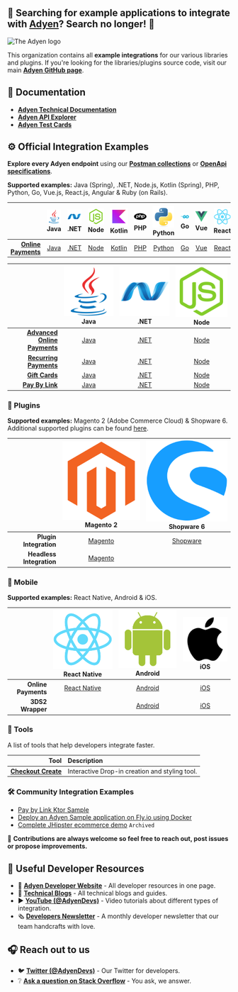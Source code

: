 ## 👋 Searching for example applications to integrate with [Adyen](https://www.adyen.com/)? Search no longer! 👋

<!-- ![The Adyen Logo](https://github.com/adyen-examples/.github/raw/main/images/logo.png) -->

<img src="https://github.com/adyen-examples/.github/raw/main/images/logo.png" height="100" alt="The Adyen logo">

This organization contains all **example integrations** for our various libraries and plugins. If you're looking for the libraries/plugins source code, visit our main [**Adyen GitHub page**](https://github.com/adyen).

## 📜 Documentation
* [**Adyen Technical Documentation**](https://docs.adyen.com/)
* [**Adyen API Explorer**](https://docs.adyen.com/api-explorer/)
* [**Adyen Test Cards**](https://docs.adyen.com/development-resources/test-cards/test-card-numbers/)

## ⚙️ Official Integration Examples
**Explore every Adyen endpoint** using our [**Postman collections**](https://www.postman.com/adyendev/workspace/adyen-apis/overview) or [**OpenApi specifications**](https://github.com/Adyen/adyen-openapi).

**Supported examples:** Java (Spring), .NET, Node.js, Kotlin (Spring), PHP, Python, Go, Vue.js, React.js, Angular & Ruby (on Rails).


|                                                                                       | [![Java (Spring)](https://raw.githubusercontent.com/devicons/devicon/1119b9f84c0290e0f0b38982099a2bd027a48bf1/icons/java/java-original.svg)](https://github.com/adyen-examples/adyen-java-spring-online-payments) Java | [![.NET](https://raw.githubusercontent.com/devicons/devicon/1119b9f84c0290e0f0b38982099a2bd027a48bf1/icons/dot-net/dot-net-original.svg)](https://github.com/adyen-examples/adyen-dotnet-online-payments) .NET | [![Node.js](https://raw.githubusercontent.com/devicons/devicon/1119b9f84c0290e0f0b38982099a2bd027a48bf1/icons/nodejs/nodejs-original.svg)](https://github.com/adyen-examples/adyen-node-online-payments) Node | [![Kotlin Spring](https://raw.githubusercontent.com/devicons/devicon/1119b9f84c0290e0f0b38982099a2bd027a48bf1/icons/kotlin/kotlin-original.svg)](https://github.com/adyen-examples/adyen-kotlin-spring-online-payments) Kotlin | [![PHP (Laravel)](https://raw.githubusercontent.com/devicons/devicon/1119b9f84c0290e0f0b38982099a2bd027a48bf1/icons/php/php-plain.svg)](https://github.com/adyen-examples/adyen-php-online-payments) PHP | [![Python](https://raw.githubusercontent.com/devicons/devicon/1119b9f84c0290e0f0b38982099a2bd027a48bf1/icons/python/python-original.svg)](https://github.com/adyen-examples/adyen-python-online-payments) Python | [![Go](https://raw.githubusercontent.com/devicons/devicon/1119b9f84c0290e0f0b38982099a2bd027a48bf1/icons/go/go-original-wordmark.svg)](https://github.com/adyen-examples/adyen-golang-online-payments) Go | [![Vue.js](https://raw.githubusercontent.com/devicons/devicon/1119b9f84c0290e0f0b38982099a2bd027a48bf1/icons/vuejs/vuejs-original.svg)](https://github.com/adyen-examples/adyen-vue-online-payments) Vue | [![React](https://raw.githubusercontent.com/devicons/devicon/1119b9f84c0290e0f0b38982099a2bd027a48bf1/icons/react/react-original.svg)](https://github.com/adyen-examples/adyen-react-online-payments) React | [![Angular](https://raw.githubusercontent.com/devicons/devicon/1119b9f84c0290e0f0b38982099a2bd027a48bf1/icons/angularjs/angularjs-original.svg)](https://github.com/adyen-examples/adyen-angular-online-payments) Angular | [![Ruby (Rails)](https://raw.githubusercontent.com/devicons/devicon/1119b9f84c0290e0f0b38982099a2bd027a48bf1/icons/rails/rails-plain.svg)](https://github.com/adyen-examples/adyen-rails-online-payments) Ruby |
|--------------------------------------------------------------------------------------:|:-----------------------------------------------------------------------------------------------------------------------------------------------------------------------------------------------------------------------:|:--------------------------------------------------------------------------------------------------------------------------------------------------------------------------------------------------------------:|:-------------------------------------------------------------------------------------------------------------------------------------------------------------------------------------------------------------:|:------------------------------------------------------------------------------------------------------------------------------------------------------------------------------------------------------------------------------:|:--------------------------------------------------------------------------------------------------------------------------------------------------------------------------------------------------------:|:----------------------------------------------------------------------------------------------------------------------------------------------------------------------------------------------------------------:|:---------------------------------------------------------------------------------------------------------------------------------------------------------------------------------------------------------:|:--------------------------------------------------------------------------------------------------------------------------------------------------------------------------------------------------------:|:-----------------------------------------------------------------------------------------------------------------------------------------------------------------------------------------------------------:|:-------------------------------------------------------------------------------------------------------------------------------------------------------------------------------------------------------------------------:|:--------------------------------------------------------------------------------------------------------------------------------------------------------------------------------------------------------------:|
| [**Online Payments**](https://docs.adyen.com/online-payments/build-your-integration/) |                                                         [Java](https://github.com/adyen-examples/adyen-java-spring-online-payments/tree/main/checkout-example)                                                          |                                                       [.NET](https://github.com/adyen-examples/adyen-dotnet-online-payments/tree/main/checkout-example)                                                        |                                                        [Node](https://github.com/adyen-examples/adyen-node-online-payments/tree/main/checkout-example)                                                        |                                                                        [Kotlin](https://github.com/adyen-examples/adyen-kotlin-spring-online-payments)                                                                         |                                                                    [PHP](https://github.com/adyen-examples/adyen-php-online-payments)                                                                    |                                                                     [Python](https://github.com/adyen-examples/adyen-python-online-payments)                                                                     |                                                                   [Go](https://github.com/adyen-examples/adyen-golang-online-payments)                                                                    |                                                                    [Vue](https://github.com/adyen-examples/adyen-vue-online-payments)                                                                    |                                                                   [React](https://github.com/adyen-examples/adyen-react-online-payments)                                                                    |                                                                        [Angular](https://github.com/adyen-examples/adyen-angular-online-payments)                                                                         |                                                                     [Ruby](https://github.com/adyen-examples/adyen-rails-online-payments)                                                                      | 



|                                                                                                                                               | [![Java (Spring)](https://raw.githubusercontent.com/devicons/devicon/1119b9f84c0290e0f0b38982099a2bd027a48bf1/icons/java/java-original.svg)](https://github.com/adyen-examples/adyen-java-spring-online-payments) Java | [![.NET](https://raw.githubusercontent.com/devicons/devicon/1119b9f84c0290e0f0b38982099a2bd027a48bf1/icons/dot-net/dot-net-original.svg)](https://github.com/adyen-examples/adyen-dotnet-online-payments) .NET | [![Node.js](https://raw.githubusercontent.com/devicons/devicon/1119b9f84c0290e0f0b38982099a2bd027a48bf1/icons/nodejs/nodejs-original.svg)](https://github.com/adyen-examples/adyen-node-online-payments) Node |
|----------------------------------------------------------------------------------------------------------------------------------------------:|:----------------------------------------------------------------------------------------------------------------------------------------------------------------------------------------------------------------------:|:--------------------------------------------------------------------------------------------------------------------------------------------------------------------------------------------------------------:|:-------------------------------------------------------------------------------------------------------------------------------------------------------------------------------------------------------------:|
| [**Advanced Online Payments**](https://docs.adyen.com/online-payments/build-your-integration/additional-use-cases/advanced-flow-integration/) |                                                    [Java](https://github.com/adyen-examples/adyen-java-spring-online-payments/tree/main/checkout-example-advanced)                                                     |                                                   [.NET](https://github.com/adyen-examples/adyen-dotnet-online-payments/tree/main/checkout-example-advanced)                                                   |                                                   [Node](https://github.com/adyen-examples/adyen-node-online-payments/tree/main/checkout-example-advanced)                                                    |
|                                          [**Recurring Payments**](https://docs.adyen.com/online-payments/tokenization/create-and-use-tokens/) |                                                       [Java](https://github.com/adyen-examples/adyen-java-spring-online-payments/tree/main/subscription-example)                                                       |                                                     [.NET](https://github.com/adyen-examples/adyen-dotnet-online-payments/tree/main/subscription-example)                                                      |                                                      [Node](https://github.com/adyen-examples/adyen-node-online-payments/tree/main/subscription-example)                                                      |
|                                                                      [**Gift Cards**](https://docs.adyen.com/payment-methods/gift-cards/web/) |                                                         [Java](https://github.com/adyen-examples/adyen-java-spring-online-payments/tree/main/giftcard-example)                                                         |                                                       [.NET](https://github.com/adyen-examples/adyen-dotnet-online-payments/tree/main/giftcard-example)                                                        |                                                        [Node](https://github.com/adyen-examples/adyen-node-online-payments/tree/main/giftcard-example)                                                        |
|                                             [**Pay By Link**](https://docs.adyen.com/unified-commerce/pay-by-link/create-payment-links/api/ ) |                                                        [Java](https://github.com/adyen-examples/adyen-java-spring-online-payments/tree/main/paybylink-example)                                                         |                                                       [.NET](https://github.com/adyen-examples/adyen-dotnet-online-payments/tree/main/paybylink-example)                                                       |                                                       [Node](https://github.com/adyen-examples/adyen-node-online-payments/tree/main/paybylink-example)                                                        |

### 🔌 Plugins
**Supported examples:** Magento 2 (Adobe Commerce Cloud) & Shopware 6. Additional supported plugins can be found [here](https://github.com/adyen#plugins).

|                          | [![Magento 2](https://raw.githubusercontent.com/devicons/devicon/1119b9f84c0290e0f0b38982099a2bd027a48bf1/icons/magento/magento-original.svg)](https://github.com/adyen-examples/adyen-magento-plugin-demo) Magento 2 | [![Shopware 6](https://raw.githubusercontent.com/devicons/devicon/1119b9f84c0290e0f0b38982099a2bd027a48bf1/icons/shopware/shopware-original.svg)](https://github.com/adyen-examples/adyen-shopware-plugin-demo)  Shopware 6 |
|-------------------------:|:---------------------------------------------------------------------------------------------------------------------------------------------------------------------------------------------------------------------:|:---------------------------------------------------------------------------------------------------------------------------------------------------------------------------------------------------------------------------:|
|   **Plugin Integration** |                                                                        [Magento](https://github.com/adyen-examples/adyen-magento-plugin-demo)                                                                         |                                                                          [Shopware](https://github.com/adyen-examples/adyen-shopware-plugin-demo)                                                                           |  
| **Headless Integration** |                                                                          [Magento](https://github.com/adyen-examples/magento-headless-demo)                                                                           |                                                                                                                                                                                                                             | 

### 📱 Mobile
**Supported examples:** React Native, Android & iOS.

|                      | [![React Native](https://raw.githubusercontent.com/devicons/devicon/1119b9f84c0290e0f0b38982099a2bd027a48bf1/icons/react/react-original.svg)](https://github.com/Adyen/adyen-react-native) React Native | [![Android](https://raw.githubusercontent.com/devicons/devicon/1119b9f84c0290e0f0b38982099a2bd027a48bf1/icons/android/android-plain.svg)](https://github.com/Adyen/adyen-android) Android | [![iOS](https://raw.githubusercontent.com/devicons/devicon/1119b9f84c0290e0f0b38982099a2bd027a48bf1/icons/apple/apple-original.svg)](https://github.com/Adyen/adyen-ios) iOS |
|---------------------:|:-------------------------------------------------------------------------------------------------------------------------------------------------------------------------------------------------------:|:-----------------------------------------------------------------------------------------------------------------------------------------------------------------------------------------:|:----------------------------------------------------------------------------------------------------------------------------------------------------------------------------:|
|  **Online Payments** |                                                            [React Native](https://github.com/Adyen/adyen-react-native/tree/develop/example)                                                             |                                                        [Android](https://github.com/adyen-examples/adyen-android-online-payments)                                                         |                                                         [iOS](https://github.com/Adyen/adyen-ios/tree/develop/Demo)                                                          |  
|     **3DS2 Wrapper** |                                                                                                                                                                                                         |                                                                  [Android](https://github.com/Adyen/adyen-3ds2-android)                                                                   |                                                                [iOS](https://github.com/Adyen/adyen-3ds2-ios)                                                                | 


### 🔧 Tools
A list of tools that help developers integrate faster.

|                                                                     Tool | Description                                     |
|-------------------------------------------------------------------------:|:------------------------------------------------|
| [**Checkout Create**](https://github.com/adyen-examples/checkoutCreate/) | Interactive Drop-in creation and styling tool.  |

### 🛠️ Community Integration Examples
* [Pay by Link Ktor Sample](https://github.com/jlengrand/pay-by-link-sample-kotlin)
* [Deploy an Adyen Sample application on Fly.io using Docker](https://github.com/gcatanese/adyen-java-spring-online-payments-fly)
* [Complete JHipster ecommerce demo](https://github.com/adyen-examples/adyen-java-react-ecommerce-example) `Archived`

🌈 **Contributions are always welcome so feel free to reach out, post issues or propose improvements.**

## 📖 Useful Developer Resources
* 💚 [**Adyen Developer Website**](https://developers.adyen.com) - All developer resources in one page.
* 📓 [**Technical Blogs**](https://www.adyen.com/blog/category/tech) - All technical blogs and guides.
* ▶️ [**YouTube (@AdyenDevs)**](https://www.youtube.com/@adyendevs) - Video tutorials about different types of integration.
* 🗞️ [**Developers Newsletter**](https://developers.adyen.com/newsletter-archive/) - A monthly developer newsletter that our team handcrafts with love.

## 🎧 Reach out to us
- 🐦 [**Twitter (@AdyenDevs)**](https://twitter.com/AdyenDevs) - Our Twitter for developers.
- ❔ [**Ask a question on Stack Overflow**](https://stackoverflow.com/questions/tagged/adyen) - You ask, we answer.
